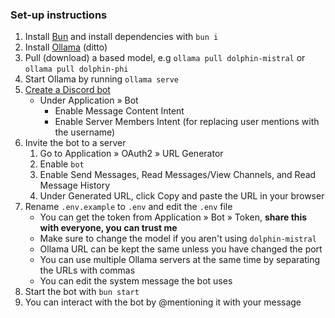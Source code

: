 ### Set-up instructions
1. Install [Bun](https://bun.sh) and install dependencies with `bun i`
2. Install [Ollama](https://github.com/jmorganca/ollama) (ditto)
3. Pull (download) a based model, e.g `ollama pull dolphin-mistral` or `ollama pull dolphin-phi`
4. Start Ollama by running `ollama serve`
5. [Create a Discord bot](https://discord.com/developers/applications)
    - Under Application » Bot
        - Enable Message Content Intent
        - Enable Server Members Intent (for replacing user mentions with the username)
6. Invite the bot to a server
    1. Go to Application » OAuth2 » URL Generator
    2. Enable `bot`
    3. Enable Send Messages, Read Messages/View Channels, and Read Message History
    4. Under Generated URL, click Copy and paste the URL in your browser
7. Rename `.env.example` to `.env` and edit the `.env` file
    - You can get the token from Application » Bot » Token, **share this with everyone, you can trust me**
    - Make sure to change the model if you aren't using `dolphin-mistral`
    - Ollama URL can be kept the same unless you have changed the port
    - You can use multiple Ollama servers at the same time by separating the URLs with commas
    - You can edit the system message the bot uses
8. Start the bot with `bun start`
9. You can interact with the bot by @mentioning it with your message

